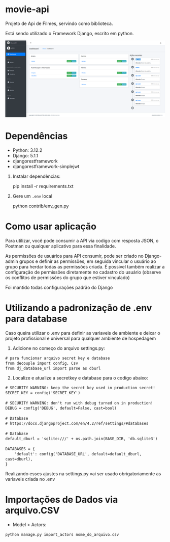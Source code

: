 # movie-api
Projeto de Api de Filmes, servindo como biblioteca.

Está sendo utilizado o Framework Django, escrito em python.

![alt text](image.png)


# Dependências

- Python: 3.12.2
- Django: 5.1.1
- djangorestframework
- djangorestframework-simplejwt



1. Instalar dependências:

    pip install -r requirements.txt

2. Gere um ``.env`` local

    python contrib/env_gen.py



# Como usar aplicação
Para utilizar, você pode consumir a API via codigo com resposta JSON, o Postman ou qualquer aplicativo para essa finalidade.

As permissões de usuários para API consumir, pode ser criado no Django-admin grupos e definir as permissões, em seguida vincular o usuário ao grupo para herdar todas as permissões criada. É possivel também realizar a configuração de permissões diretamente no cadastro do usuário (observe os conflitos de permissões do grupo que estiver vinculado)

Foi mantido todas configurações padrão do Django


# Utilizando a padronização de .env para database
Caso queira utilizar o .env para definir as variaveis de ambiente e deixar o projeto profissional e universal para qualquer ambiente de hospedagem

1. Adicione no começo do arquivo settings.py:
```
# para funcionar arquivo secret key e database
from decouple import config, Csv
from dj_database_url import parse as dburl
```

2. Localize e atualize a secretkey e database para o codigo abaixo:
```
# SECURITY WARNING: keep the secret key used in production secret!
SECRET_KEY = config('SECRET_KEY')

# SECURITY WARNING: don't run with debug turned on in production!
DEBUG = config('DEBUG', default=False, cast=bool)

# Database
# https://docs.djangoproject.com/en/4.2/ref/settings/#databases

# Database
default_dburl = 'sqlite:///' + os.path.join(BASE_DIR, 'db.sqlite3')

DATABASES = {
    'default': config('DATABASE_URL', default=default_dburl, cast=dburl),
}
```

Realizando esses ajustes na settings.py vai ser usado obrigatoriamente as variaveis criada no .env


# Importações de Dados via arquivo.CSV

- Model > Actors:
```
python manage.py import_actors nome_do_arquivo.csv
```